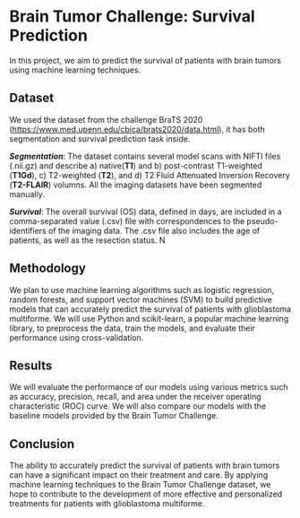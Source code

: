 # Brain Tumor Challenge: Survival Prediction

In this project, we aim to predict the survival of patients with brain tumors using machine learning techniques.

## Dataset

We used the dataset from the challenge BraTS 2020 (https://www.med.upenn.edu/cbica/brats2020/data.html), it has both segmentation and survival prediction task inside. 

***Segmentation***: The dataset contains several model scans with NIFTI files (.nii.gz) and describe a) native(**T1**) and b) post-contrast T1-weighted (**T1Gd**), c) T2-weighted (**T2**), and d) T2 Fluid Attenuated Inversion Recovery (**T2-FLAIR**) volumns. All the imaging datasets have been segmented manually.

***Survival***: The overall survival (OS) data, defined in days, are included in a comma-separated value (.csv) file with correspondences to the pseudo-identifiers of the imaging data. The .csv file also includes the age of patients, as well as the resection status. N

## Methodology

We plan to use machine learning algorithms such as logistic regression, random forests, and support vector machines (SVM) to build predictive models that can accurately predict the survival of patients with glioblastoma multiforme. We will use Python and scikit-learn, a popular machine learning library, to preprocess the data, train the models, and evaluate their performance using cross-validation.

## Results

We will evaluate the performance of our models using various metrics such as accuracy, precision, recall, and area under the receiver operating characteristic (ROC) curve. We will also compare our models with the baseline models provided by the Brain Tumor Challenge.

## Conclusion

The ability to accurately predict the survival of patients with brain tumors can have a significant impact on their treatment and care. By applying machine learning techniques to the Brain Tumor Challenge dataset, we hope to contribute to the development of more effective and personalized treatments for patients with glioblastoma multiforme.
